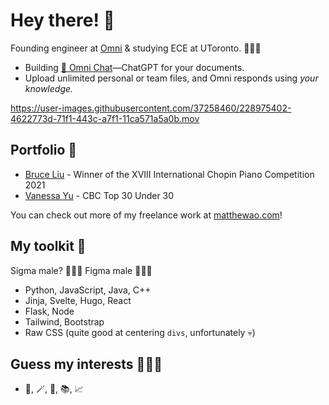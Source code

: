 # Hey there! 👋
Founding engineer at [Omni](https://omnilabs.ai/) & studying ECE at UToronto. 🧑🏻‍💻

- Building [💬 Omni Chat](https://omnilabs.ai/chat)—ChatGPT for your documents. 
- Upload unlimited personal or team files, and Omni responds using *your knowledge.*

https://user-images.githubusercontent.com/37258460/228975402-4622773d-71f1-443c-a7f1-11ca571a5a0b.mov

## Portfolio 🎨 

- [Bruce Liu](https://bruceliu.matthewao.com) - Winner of the XVIII International
Chopin Piano Competition 2021 
- [Vanessa Yu](https://vanessayu.com) - CBC Top 30 Under 30 

You can check out more of my freelance work at [matthewao.com](https://matthewao.com)!

## My toolkit 🧰 

Sigma male? 🙅🏻‍♂️ Figma male 🙋🏻‍♂️ 

- Python, JavaScript, Java, C++
- Jinja, Svelte, Hugo, React
- Flask, Node
- Tailwind, Bootstrap
- Raw CSS (quite good at centering `divs`, unfortunately 💀)

## Guess my interests 🤷🏻‍♂️

- 🎹, 🪄, 🤸, 📚, 📈 
